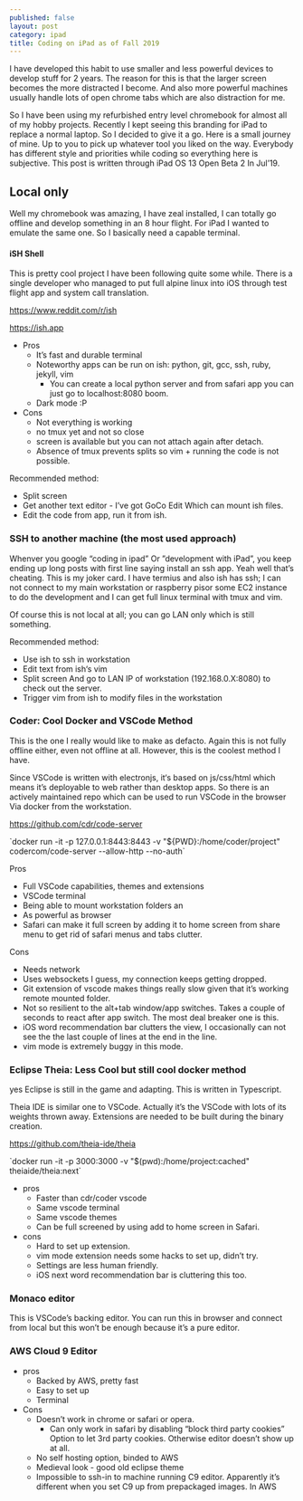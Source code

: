 ```yaml
---
published: false
layout: post
category: ipad
title: Coding on iPad as of Fall 2019
---
```

I have developed this habit to use smaller and less powerful devices to develop stuff for 2 years. The reason for this is that the larger screen becomes the more distracted I become. And also more powerful machines usually handle lots of open chrome tabs which are also distraction for me.

So I have been using my refurbished entry level chromebook for almost all of my hobby projects. Recently I kept seeing this branding for iPad to replace a normal laptop. So I decided to give it a go. Here is a small journey of mine. Up to you to pick up whatever tool you liked on the way. Everybody has different style and priorities while coding so everything here is subjective. This post is written through iPad OS 13 Open Beta 2 In Jul’19.

Local only
----------

Well my chromebook was amazing, I have zeal installed, I can totally go offline and develop something in an 8 hour flight. For iPad I wanted to emulate the same one. So I basically need a capable terminal.

#### iSH Shell

This is pretty cool project I have been following quite some while. There is a single developer who managed to put full alpine linux into iOS through test flight app and system call translation.

https://www.reddit.com/r/ish

https://ish.app

*   Pros
    *   It’s fast and durable terminal
    *   Noteworthy apps can be run on ish: python, git, gcc, ssh, ruby, jekyll, vim
        *   You can create a local python server and from safari app you can just go to localhost:8080 boom.
    *   Dark mode :P
*   Cons
    *   Not everything is working
    *   no tmux yet and not so close
    *   screen is available but you can not attach again after detach.
    *   Absence of tmux prevents splits so vim + running the code is not possible.

Recommended method: 

*   Split screen
*   Get another text editor - I’ve got GoCo Edit Which can mount ish files.
*   Edit the code from app, run it from ish.

### SSH to another machine (the most used approach) 

Whenver you google “coding in ipad” Or ”development with iPad”, you keep ending up long posts with first line saying install an ssh app. Yeah well that’s cheating. This is my joker card. I have termius and also ish has ssh; I can not connect to my main workstation or raspberry pisor some EC2 instance to do the development and I can get full linux terminal with tmux and vim.

Of course this is not local at all; you can go LAN only which is still something.

Recommended method:

*   Use ish to ssh in workstation
*   Edit text from ish‘s vim
*   Split screen And go to LAN IP of workstation (192.168.0.X:8080) to check out the server.
*   Trigger vim from ish to modify files in the workstation

### Coder: Cool Docker and VSCode Method

This is the one I really would like to make as defacto. Again this is not fully offline either, even not offline at all. However, this is the coolest method I have.

Since VSCode is written with electronjs, it‘s based on js/css/html which means it’s deployable to web rather than desktop apps. So there is an actively maintained repo which can be used to run VSCode in the browser Via docker from the workstation.

https://github.com/cdr/code-server

\`docker run -it -p 127.0.0.1:8443:8443 -v "${PWD}:/home/coder/project" codercom/code-server --allow-http --no-auth\`

Pros

*   Full VSCode capabilities, themes and extensions
*   VSCode terminal
*   Being able to mount workstation folders an
*   As powerful as browser
*   Safari can make it full screen by adding it to home screen from share menu to get rid of safari menus and tabs clutter.

Cons

*   Needs network
*   Uses websockets I guess, my connection keeps getting dropped.
*   Git extension of vscode makes things really slow given that it’s working remote mounted folder.
*   Not so resilient to the alt+tab window/app switches. Takes a couple of seconds to react after app switch. The most deal breaker one is this.
*   iOS word recommendation bar clutters the view, I occasionally can not see the the last couple of lines at the end in the line.
*   vim mode is extremely buggy in this mode.

### Eclipse Theia: Less Cool but still cool docker method

yes Eclipse is still in the game and adapting. This is written in Typescript. 

Theia IDE is similar one to VSCode. Actually it’s the VSCode with lots of its weights thrown away. Extensions are needed to be built during the binary creation.

https://github.com/theia-ide/theia

\`docker run -it -p 3000:3000 -v "$(pwd):/home/project:cached" theiaide/theia:next\`

*   pros
    *   Faster than cdr/coder vscode
    *   Same vscode terminal
    *   Same vscode themes
    *   Can be full screened by using add to home screen in Safari.
*   cons
    *   Hard to set up extension.
    *   vim mode extension needs some hacks to set up, didn’t try.
    *   Settings are less human friendly.
    *   iOS next word recommendation bar is cluttering this too.

### Monaco editor

This is VSCode’s backing editor. You can run this in browser and connect from local but this won’t be enough because it’s a pure editor.

### AWS Cloud 9 Editor

*   pros
    *   Backed by AWS, pretty fast
    *   Easy to set up
    *   Terminal
*   Cons
    *   Doesn’t work in chrome or safari or opera.
        *   Can only work in safari by disabling “block third party cookies” Option to let 3rd party cookies. Otherwise editor doesn’t show up at all.
    *   No self hosting option, binded to AWS
    *   Medieval look - good old eclipse theme
    *   Impossible to ssh-in to machine running C9 editor. Apparently it’s different when you set C9 up from prepackaged images. In AWS